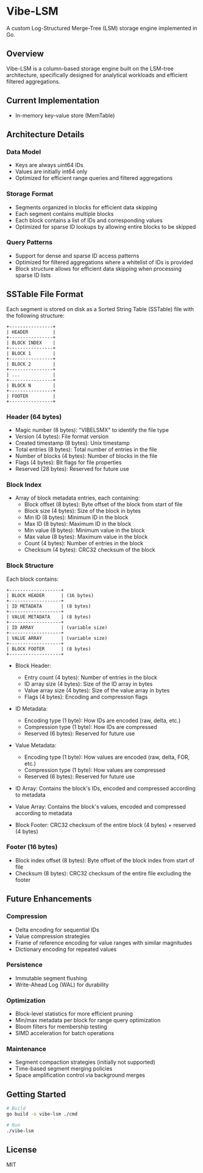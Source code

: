 # Vibe-LSM

A custom Log-Structured Merge-Tree (LSM) storage engine implemented in Go.

## Overview

Vibe-LSM is a column-based storage engine built on the LSM-tree architecture, specifically designed for analytical workloads and efficient filtered aggregations.

## Current Implementation

- In-memory key-value store (MemTable)

## Architecture Details

### Data Model
- Keys are always uint64 IDs
- Values are initially int64 only
- Optimized for efficient range queries and filtered aggregations

### Storage Format
- Segments organized in blocks for efficient data skipping
- Each segment contains multiple blocks
- Each block contains a list of IDs and corresponding values
- Optimized for sparse ID lookups by allowing entire blocks to be skipped

### Query Patterns
- Support for dense and sparse ID access patterns
- Optimized for filtered aggregations where a whitelist of IDs is provided
- Block structure allows for efficient data skipping when processing sparse ID lists

## SSTable File Format

Each segment is stored on disk as a Sorted String Table (SSTable) file with the following structure:

```
+----------------+
| HEADER         |
+----------------+
| BLOCK INDEX    |
+----------------+
| BLOCK 1        |
+----------------+
| BLOCK 2        |
+----------------+
| ...            |
+----------------+
| BLOCK N        |
+----------------+
| FOOTER         |
+----------------+
```

### Header (64 bytes)
- Magic number (8 bytes): "VIBELSMX" to identify the file type
- Version (4 bytes): File format version
- Created timestamp (8 bytes): Unix timestamp
- Total entries (8 bytes): Total number of entries in the file
- Number of blocks (4 bytes): Number of blocks in the file
- Flags (4 bytes): Bit flags for file properties
- Reserved (28 bytes): Reserved for future use

### Block Index
- Array of block metadata entries, each containing:
  - Block offset (8 bytes): Byte offset of the block from start of file
  - Block size (4 bytes): Size of the block in bytes
  - Min ID (8 bytes): Minimum ID in the block
  - Max ID (8 bytes): Maximum ID in the block
  - Min value (8 bytes): Minimum value in the block
  - Max value (8 bytes): Maximum value in the block
  - Count (4 bytes): Number of entries in the block
  - Checksum (4 bytes): CRC32 checksum of the block

### Block Structure
Each block contains:

```
+-------------------+
| BLOCK HEADER      | (16 bytes)
+-------------------+
| ID METADATA       | (8 bytes)
+-------------------+
| VALUE METADATA    | (8 bytes)
+-------------------+
| ID ARRAY          | (variable size)
+-------------------+
| VALUE ARRAY       | (variable size)
+-------------------+
| BLOCK FOOTER      | (8 bytes)
+-------------------+
```

- Block Header:
  - Entry count (4 bytes): Number of entries in the block
  - ID array size (4 bytes): Size of the ID array in bytes
  - Value array size (4 bytes): Size of the value array in bytes
  - Flags (4 bytes): Encoding and compression flags

- ID Metadata:
  - Encoding type (1 byte): How IDs are encoded (raw, delta, etc.)
  - Compression type (1 byte): How IDs are compressed
  - Reserved (6 bytes): Reserved for future use

- Value Metadata:
  - Encoding type (1 byte): How values are encoded (raw, delta, FOR, etc.)
  - Compression type (1 byte): How values are compressed
  - Reserved (6 bytes): Reserved for future use

- ID Array: Contains the block's IDs, encoded and compressed according to metadata
- Value Array: Contains the block's values, encoded and compressed according to metadata
- Block Footer: CRC32 checksum of the entire block (4 bytes) + reserved (4 bytes)

### Footer (16 bytes)
- Block index offset (8 bytes): Byte offset of the block index from start of file
- Checksum (8 bytes): CRC32 checksum of the entire file excluding the footer

## Future Enhancements

### Compression
- Delta encoding for sequential IDs
- Value compression strategies
- Frame of reference encoding for value ranges with similar magnitudes
- Dictionary encoding for repeated values

### Persistence
- Immutable segment flushing
- Write-Ahead Log (WAL) for durability

### Optimization
- Block-level statistics for more efficient pruning
- Min/max metadata per block for range query optimization
- Bloom filters for membership testing
- SIMD acceleration for batch operations

### Maintenance
- Segment compaction strategies (initially not supported)
- Time-based segment merging policies
- Space amplification control via background merges

## Getting Started

```bash
# Build
go build -o vibe-lsm ./cmd

# Run
./vibe-lsm
```

## License

MIT